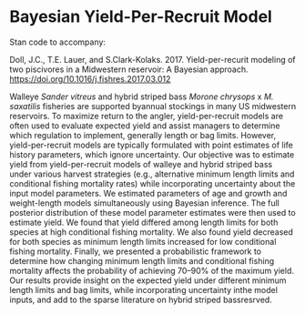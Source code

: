 # Bayesian Yield-Per-Recruit Model
Stan code to accompany:

Doll, J.C., T.E. Lauer, and S.Clark-Kolaks. 2017. Yield-per-recurit modeling of two piscivores in a Midwestern reservoir: A Bayesian approach. https://doi.org/10.1016/j.fishres.2017.03.012

Walleye <i>Sander vitreus</i> and hybrid striped bass <i>Morone chrysops</i> x <i>M. saxatilis</i> fisheries are supported byannual stockings in many US midwestern reservoirs. To maximize return to the angler, yield-per-recruit models are often used to evaluate expected yield and assist managers to determine which regulation to implement, generally length or bag limits. However, yield-per-recruit models are typically formulated with point estimates of life history parameters, which ignore uncertainty. Our objective was to estimate yield from yield-per-recruit models of walleye and hybrid striped bass under various harvest strategies (e.g., alternative minimum length limits and conditional fishing mortality rates) while incorporating uncertainty about the input model parameters. We estimated parameters of age and growth and weight-length models simultaneously using Bayesian inference. The full posterior distribution of these model parameter estimates were then used to estimate yield. We found that yield differed among length limits for both species at high conditional fishing mortality. We also found yield decreased for both species as minimum length limits increased for low conditional fishing mortality. Finally, we presented a probabilistic framework to determine how changing minimum length limits and conditional fishing mortality affects the probability of achieving 70–90% of the maximum yield. Our results provide insight on the expected yield under different minimum length limits and bag limits, while incorporating uncertainty inthe model inputs, and add to the sparse literature on hybrid striped bassresrved.
